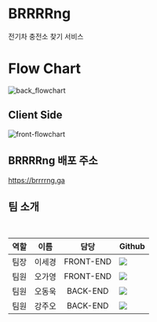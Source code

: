 # BRRRRng
전기차 충전소 찾기 서비스

# Flow Chart
![back_flowchart](https://user-images.githubusercontent.com/75926861/130465685-3077de5b-084d-42ac-9576-af06879fa224.png)

## Client Side
![front-flowchart](https://user-images.githubusercontent.com/75926861/130408977-2d5d3bc8-3910-429e-85bf-7916edcfad68.jpg)
## BRRRRng 배포 주소

https://brrrrng.ga

## 팀 소개

<br/>

| 역할 |  이름  |   담당    | Github                                                                                                                                                                      |
| :--: | :----: | :-------: | :-------------------------------------------------------------------------------------------------------------------------------------------------------------------------- |
| 팀장 | 이세경 | FRONT-END |  <a href="https://github.com/segyong56" target="_blank"><img src="https://img.shields.io/badge/segyong56-5294E2?style=for-the-badge&logo=GitHub&logoColor=white"/></a>      |
| 팀원 | 오가영 | FRONT-END |  <a href="https://github.com/5gazero" target="_blank"><img src="https://img.shields.io/badge/5gazero-5294E2?style=for-the-badge&logo=GitHub&logoColor=white"/></a>      |
| 팀원 | 오동욱 | BACK-END  |  <a href="https://github.com/wookieOH" target="_blank"><img src="https://img.shields.io/badge/wookieOH-5294E2?style=for-the-badge&logo=GitHub&logoColor=white"/></a>      |
| 팀원 | 강주오 | BACK-END  |  <a href="https://github.com/KangJuO" target="_blank"><img src="https://img.shields.io/badge/KangJuO-5294E2?style=for-the-badge&logo=GitHub&logoColor=white"/></a>      |

<br/>

